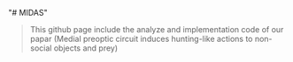"# MIDAS" 


> This github page include the analyze and implementation code of our papar (Medial preoptic circuit induces hunting-like actions to non-social objects and prey)
